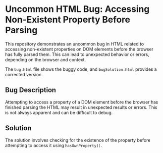 # Uncommon HTML Bug: Accessing Non-Existent Property Before Parsing

This repository demonstrates an uncommon bug in HTML related to accessing non-existent properties on DOM elements before the browser has fully parsed them.  This can lead to unexpected behavior or errors, depending on the browser and context.

The `bug.html` file shows the buggy code, and `bugSolution.html` provides a corrected version.

## Bug Description
Attempting to access a property of a DOM element before the browser has finished parsing the HTML may result in unexpected results or errors. This is not always apparent and can be difficult to debug.

## Solution
The solution involves checking for the existence of the property before attempting to access it using `hasOwnProperty()`.